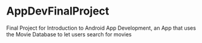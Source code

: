 # AppDevFinalProject
Final Project for Introduction to Android App Development, an App that uses the Movie Database to let users search for movies
